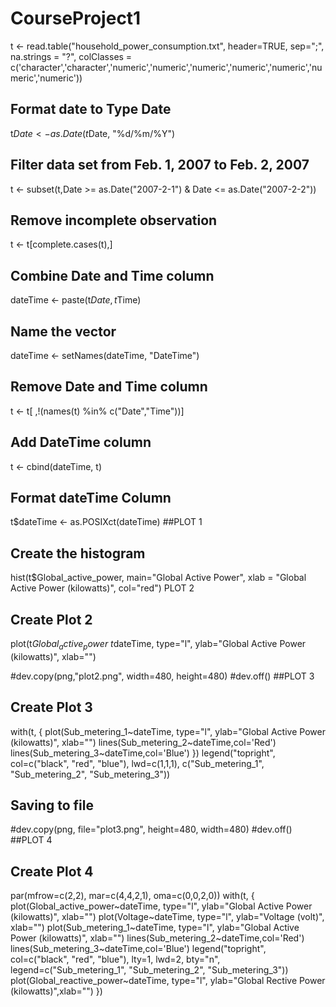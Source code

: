 # CourseProject1
t <- read.table("household_power_consumption.txt", header=TRUE, sep=";", na.strings = "?", colClasses = c('character','character','numeric','numeric','numeric','numeric','numeric','numeric','numeric'))

## Format date to Type Date
t$Date <- as.Date(t$Date, "%d/%m/%Y")
  
## Filter data set from Feb. 1, 2007 to Feb. 2, 2007
t <- subset(t,Date >= as.Date("2007-2-1") & Date <= as.Date("2007-2-2"))
  
## Remove incomplete observation
t <- t[complete.cases(t),]

## Combine Date and Time column
dateTime <- paste(t$Date, t$Time)
  
## Name the vector
dateTime <- setNames(dateTime, "DateTime")
  
## Remove Date and Time column
t <- t[ ,!(names(t) %in% c("Date","Time"))]
  
## Add DateTime column
t <- cbind(dateTime, t)
  
## Format dateTime Column
t$dateTime <- as.POSIXct(dateTime)
##PLOT 1
  ## Create the histogram
  hist(t$Global_active_power, main="Global Active Power", xlab = "Global Active Power (kilowatts)", col="red")
PLOT 2
  ## Create Plot 2
  plot(t$Global_active_power~t$dateTime, type="l", ylab="Global Active Power (kilowatts)", xlab="")


  #dev.copy(png,"plot2.png", width=480, height=480)
  #dev.off()
##PLOT 3
  ## Create Plot 3
  with(t, {
    plot(Sub_metering_1~dateTime, type="l",
         ylab="Global Active Power (kilowatts)", xlab="")
    lines(Sub_metering_2~dateTime,col='Red')
    lines(Sub_metering_3~dateTime,col='Blue')
  })
  legend("topright", col=c("black", "red", "blue"), lwd=c(1,1,1), 
         c("Sub_metering_1", "Sub_metering_2", "Sub_metering_3"))


  ## Saving to file
  #dev.copy(png, file="plot3.png", height=480, width=480)
  #dev.off()
##PLOT 4
  ## Create Plot 4
  par(mfrow=c(2,2), mar=c(4,4,2,1), oma=c(0,0,2,0))
  with(t, {
    plot(Global_active_power~dateTime, type="l", 
         ylab="Global Active Power (kilowatts)", xlab="")
    plot(Voltage~dateTime, type="l", 
         ylab="Voltage (volt)", xlab="")
    plot(Sub_metering_1~dateTime, type="l", 
         ylab="Global Active Power (kilowatts)", xlab="")
    lines(Sub_metering_2~dateTime,col='Red')
    lines(Sub_metering_3~dateTime,col='Blue')
    legend("topright", col=c("black", "red", "blue"), lty=1, lwd=2, bty="n",
           legend=c("Sub_metering_1", "Sub_metering_2", "Sub_metering_3"))
    plot(Global_reactive_power~dateTime, type="l", 
         ylab="Global Rective Power (kilowatts)",xlab="")
  })
